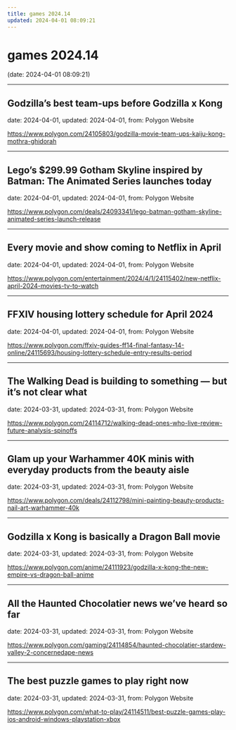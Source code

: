 ```yaml
---
title: games 2024.14
updated: 2024-04-01 08:09:21
---
```


# games 2024.14

(date: 2024-04-01 08:09:21)

---

## Godzilla’s best team-ups before Godzilla x Kong

date: 2024-04-01, updated: 2024-04-01, from: Polygon Website

 

<https://www.polygon.com/24105803/godzilla-movie-team-ups-kaiju-kong-mothra-ghidorah>

---

## Lego’s $299.99 Gotham Skyline inspired by Batman: The Animated Series launches today

date: 2024-04-01, updated: 2024-04-01, from: Polygon Website

 

<https://www.polygon.com/deals/24093341/lego-batman-gotham-skyline-animated-series-launch-release>

---

## Every movie and show coming to Netflix in April

date: 2024-04-01, updated: 2024-04-01, from: Polygon Website

 

<https://www.polygon.com/entertainment/2024/4/1/24115402/new-netflix-april-2024-movies-tv-to-watch>

---

## FFXIV housing lottery schedule for April 2024

date: 2024-04-01, updated: 2024-04-01, from: Polygon Website

 

<https://www.polygon.com/ffxiv-guides-ff14-final-fantasy-14-online/24115693/housing-lottery-schedule-entry-results-period>

---

## The Walking Dead is building to something — but it’s not clear what

date: 2024-03-31, updated: 2024-03-31, from: Polygon Website

 

<https://www.polygon.com/24114712/walking-dead-ones-who-live-review-future-analysis-spinoffs>

---

## Glam up your Warhammer 40K minis with everyday products from the beauty aisle

date: 2024-03-31, updated: 2024-03-31, from: Polygon Website

 

<https://www.polygon.com/deals/24112798/mini-painting-beauty-products-nail-art-warhammer-40k>

---

## Godzilla x Kong is basically a Dragon Ball movie

date: 2024-03-31, updated: 2024-03-31, from: Polygon Website

 

<https://www.polygon.com/anime/24111923/godzilla-x-kong-the-new-empire-vs-dragon-ball-anime>

---

## All the Haunted Chocolatier news we’ve heard so far

date: 2024-03-31, updated: 2024-03-31, from: Polygon Website

 

<https://www.polygon.com/gaming/24114854/haunted-chocolatier-stardew-valley-2-concernedape-news>

---

## The best puzzle games to play right now

date: 2024-03-31, updated: 2024-03-31, from: Polygon Website

 

<https://www.polygon.com/what-to-play/24114511/best-puzzle-games-play-ios-android-windows-playstation-xbox>


